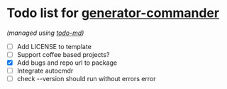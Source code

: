 # Todo list for [generator-commander](https://github.com/Hypercubed/generator-commander)

_(managed using [todo-md](https://github.com/Hypercubed/todo-md))_

- [ ] Add LICENSE to template
- [ ] Support coffee based projects?
- [x] Add bugs and repo url to package
- [ ] Integrate autocmdr
- [ ] check --version should run without errors error
